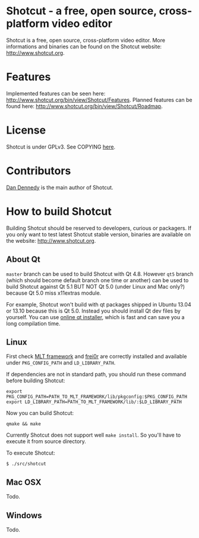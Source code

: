 # Shotcut - a free, open source, cross-platform video editor

Shotcut is a free, open source, cross-platform video editor. More informations and binaries can be found on the Shotcut website: http://www.shotcut.org.

# Features

Implemented features can be seen here: http://www.shotcut.org/bin/view/Shotcut/Features. Planned features can be found here: http://www.shotcut.org/bin/view/Shotcut/Roadmap.

# License

Shotcut is under GPLv3. See COPYING [here](COPYING).

# Contributors

[Dan Dennedy](http://www.dennedy.org) is the main author of Shotcut.

# How to build Shotcut

Building Shotcut should be reserved to developers, curious or packagers. If you only want to test latest Shotcut stable version, binaries are available on the website: http://www.shotcut.org.

## About Qt

`master` branch can be used to build Shotcut with Qt 4.8. However `qt5` branch (which should become default branch one time or another) can be used to build Shotcut against Qt 5.1 BUT NOT Qt 5.0 (under Linux and Mac only?) because Qt 5.0 miss x11extras module.

For example, Shotcut won't build with qt packages shipped in Ubuntu 13.04 or 13.10 because this is Qt 5.0. Instead you should install Qt dev files by yourself. You can use [online qt installer](http://qt-project.org/downloads), which is fast and can save you a long compilation time.

## Linux

First check [MLT framework](http://www.mltframework.org/) and [frei0r](http://www.piksel.org/frei0r) are correctly installed and available under `PKG_CONFIG_PATH` and `LD_LIBRARY_PATH`.

If dependencies are not in standard path, you should run these command before building Shotcut:

```
export PKG_CONFIG_PATH=PATH_TO_MLT_FRAMEWORK/lib/pkgconfig:$PKG_CONFIG_PATH
export LD_LIBRARY_PATH=PATH_TO_MLT_FRAMEWORK/lib/:$LD_LIBRARY_PATH
```

Now you can build Shotcut:

```
qmake && make
```

Currently Shotcut does not support well `make install`. So you'll have to execute it from source directory.

To execute Shotcut:

```
$ ./src/shotcut
```

## Mac OSX

Todo.

## Windows

Todo.

